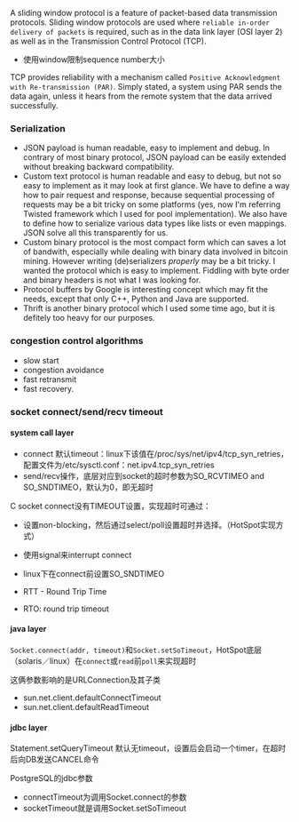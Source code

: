 A sliding window protocol is a feature of packet-based data transmission protocols. Sliding window protocols are used where `reliable in-order delivery of packets` is required, such as in the data link layer (OSI layer 2) as well as in the Transmission Control Protocol (TCP).
- 使用window限制sequence number大小

TCP provides reliability with a mechanism called `Positive Acknowledgment with Re-transmission (PAR)`. Simply stated, a system using PAR sends the data again, unless it hears from the remote system that the data arrived successfully.

### Serialization
- JSON payload is human readable, easy to implement and debug. In contrary of most binary protocol, JSON payload can be easily extended without breaking backward compatibility.
- Custom text protocol is human readable and easy to debug, but not so easy to implement as it may look at first glance. We have to define a way how to pair request and response, because sequential processing of requests may be a bit tricky on some platforms (yes, now I'm referring Twisted framework which I used for pool implementation). We also have to define how to serialize various data types like lists or even mappings. JSON solve all this transparently for us.
- Custom binary protocol is the most compact form which can saves a lot of bandwith, especially while dealing with binary data involved in bitcoin mining. However writing (de)serializers *properly* may be a bit tricky. I wanted the protocol which is easy to implement. Fiddling with byte order and binary headers is not what I was looking for.
- Protocol buffers by Google is interesting concept which may fit the needs, except that only C++, Python and Java are supported.
- Thrift is another binary protocol which I used some time ago, but it is defitely too heavy for our purposes.

### congestion control algorithms
- slow start
- congestion avoidance
- fast retransmit
- fast recovery.

### socket connect/send/recv timeout
#### system call layer
- connect 默认timeout：linux下该值在/proc/sys/net/ipv4/tcp_syn_retries，配置文件为/etc/sysctl.conf：net.ipv4.tcp_syn_retries
- send/recv操作，底层对应到socket的超时参数为SO_RCVTIMEO and SO_SNDTIMEO，默认为0，即无超时

C socket connect没有TIMEOUT设置，实现超时可通过：
- 设置non-blocking，然后通过select/poll设置超时并选择。（HotSpot实现方式）
- 使用signal来interrupt connect
- linux下在connect前设置SO_SNDTIMEO

- RTT - Round Trip Time
- RTO: round trip timeout

#### java layer
`Socket.connect(addr, timeout)`和`Socket.setSoTimeout`，HotSpot底层（solaris／linux）在`connect`或`read`前`poll`来实现超时

这俩参数影响的是URLConnection及其子类
- sun.net.client.defaultConnectTimeout
- sun.net.client.defaultReadTimeout

#### jdbc layer
Statement.setQueryTimeout 默认无timeout，设置后会启动一个timer，在超时后向DB发送CANCEL命令

PostgreSQL的jdbc参数
- connectTimeout为调用Socket.connect的参数
- socketTimeout就是调用Socket.setSoTimeout

